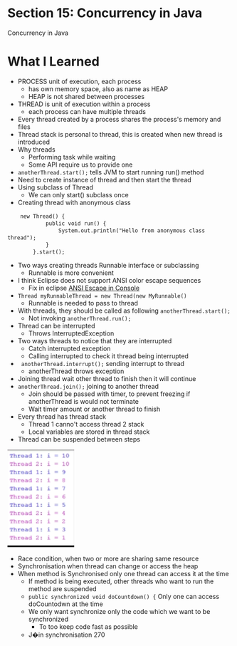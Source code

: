 # Section 15: Concurrency in Java


Concurrency in Java

# What I Learned
* PROCESS unit of execution, each process 
	* has own memory space, also as name as HEAP
	* HEAP is not shared between processes
* THREAD is unit of execution within a process
	* each process can have multiple threads
* Every thread created by a process shares the process's memory and files
* Thread stack is personal to thread, this is created when new thread is introduced
* Why threads
	* Performing task while waiting
	* Some API require us to provide one
* `anotherThread.start();` tells JVM to start running run() method
* Need to create instance of thread and then start the thread
* Using subclass of Thread
	* We can only start() subclass once
* Creating thread with anonymous class
```
   	new Thread() {
    		public void run() {
    			System.out.println("Hello from anonymous class thread");
    		}
    	}.start();
```
* Two ways creating threads Runnable interface or subclassing
	* Runnable is more convenient
* I think Eclipse does not support ANSI color escape sequences
	* Fix in eclipse [ANSI Escape in Console](https://marketplace.eclipse.org/content/ansi-escape-console)
* `Thread myRunnableThread = new Thread(new MyRunnable()`
	* Runnable is needed to pass to thread
* With threads, they should be called as following `anotherThread.start();`
	* Not invoking `anotherThread.run();`
* Thread can be interrupted
	* Throws InterruptedException 
* Two ways threads to notice that they are interrupted
	* Catch interrupted exception 
	* Calling interrupted to check it thread being interrupted
* `	anotherThread.interrupt();` sending interrupt to thread
	* anotherThread throws exception
* Joining thread wait other thread to finish then it will continue
* `anotherThread.join();` joining to another thread
	* Join should be passed with timer, to prevent freezing if anotherThread is would not terminate 
	* Wait timer amount or another thread to finish
* Every thread has thread stack
	* Thread 1 canno't access thread 2 stack
	* Local variables are stored in thread stack
* Thread can be suspended between steps

<img src="thread_inteference.PNG" alt="alt text" width="150"/>

* Race condition, when two or more are sharing same resource
* Synchronisation when thread can change or access the heap 
* When method is Synchronised only one thread can access it at the time
	* If method is being executed, other threads who want to run the method are
	suspended
	* `public synchronized void doCountdown() {` Only one can access doCountodwn at the time
	* We only want synchronize only the code which we want to be synchronized
		* To too keep code fast as possible 
	* J�in synchronisation 270
